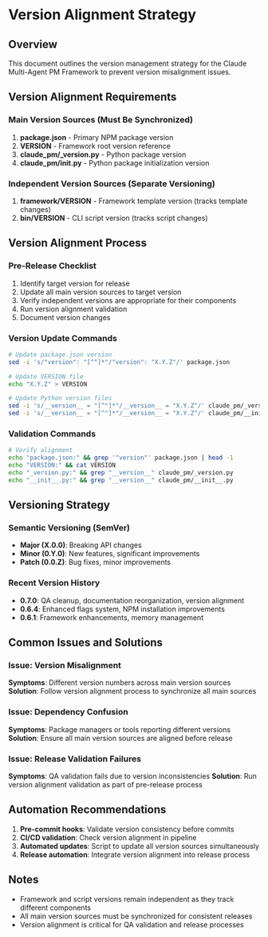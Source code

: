 # Version Alignment Strategy

## Overview
This document outlines the version management strategy for the Claude Multi-Agent PM Framework to prevent version misalignment issues.

## Version Alignment Requirements

### Main Version Sources (Must Be Synchronized)
1. **package.json** - Primary NPM package version
2. **VERSION** - Framework root version reference  
3. **claude_pm/_version.py** - Python package version
4. **claude_pm/__init__.py** - Python package initialization version

### Independent Version Sources (Separate Versioning)
1. **framework/VERSION** - Framework template version (tracks template changes)
2. **bin/VERSION** - CLI script version (tracks script changes)

## Version Alignment Process

### Pre-Release Checklist
1. Identify target version for release
2. Update all main version sources to target version
3. Verify independent versions are appropriate for their components
4. Run version alignment validation
5. Document version changes

### Version Update Commands
```bash
# Update package.json version
sed -i 's/"version": "[^"]*"/"version": "X.Y.Z"/' package.json

# Update VERSION file
echo "X.Y.Z" > VERSION

# Update Python version files
sed -i 's/__version__ = "[^"]*"/__version__ = "X.Y.Z"/' claude_pm/_version.py
sed -i 's/__version__ = "[^"]*"/__version__ = "X.Y.Z"/' claude_pm/__init__.py
```

### Validation Commands
```bash
# Verify alignment
echo "package.json:" && grep '"version"' package.json | head -1
echo "VERSION:" && cat VERSION  
echo "_version.py:" && grep "__version__" claude_pm/_version.py
echo "__init__.py:" && grep "__version__" claude_pm/__init__.py
```

## Versioning Strategy

### Semantic Versioning (SemVer)
- **Major (X.0.0)**: Breaking API changes
- **Minor (0.Y.0)**: New features, significant improvements
- **Patch (0.0.Z)**: Bug fixes, minor improvements

### Recent Version History
- **0.7.0**: QA cleanup, documentation reorganization, version alignment
- **0.6.4**: Enhanced flags system, NPM installation improvements  
- **0.6.1**: Framework enhancements, memory management

## Common Issues and Solutions

### Issue: Version Misalignment
**Symptoms**: Different version numbers across main version sources
**Solution**: Follow version alignment process to synchronize all main sources

### Issue: Dependency Confusion
**Symptoms**: Package managers or tools reporting different versions
**Solution**: Ensure all main version sources are aligned before release

### Issue: Release Validation Failures
**Symptoms**: QA validation fails due to version inconsistencies
**Solution**: Run version alignment validation as part of pre-release process

## Automation Recommendations

1. **Pre-commit hooks**: Validate version consistency before commits
2. **CI/CD validation**: Check version alignment in pipeline
3. **Automated updates**: Script to update all version sources simultaneously
4. **Release automation**: Integrate version alignment into release process

## Notes

- Framework and script versions remain independent as they track different components
- All main version sources must be synchronized for consistent releases
- Version alignment is critical for QA validation and release processes